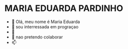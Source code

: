# MARIA EDUARDA PARDINHO 
- 👋 Olá, meu nome é Maria Eduarda
- 👀 sou interressada em prograçao
- 🌱 
- 💞️ nao pretendo colaborar 
- 📫

<!---
maria27110608/maria27110608 is a ✨ special ✨ repository because its `README.md` (this file) appears on your GitHub profile.
You can click the Preview link to take a look at your changes.
--->

